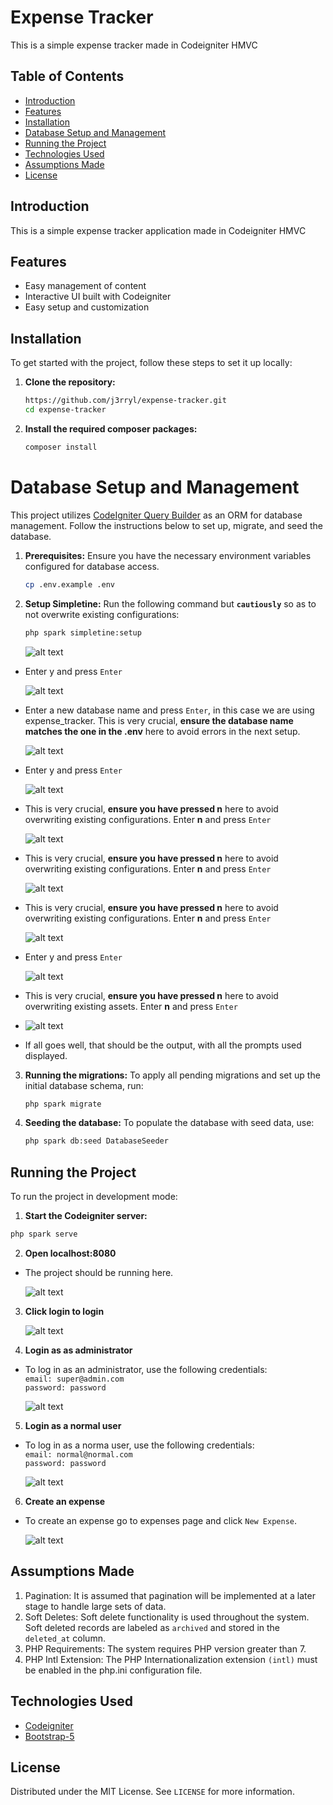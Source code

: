 # Expense Tracker

This is a simple expense tracker made in Codeigniter HMVC

## Table of Contents

- [Introduction](#introduction)
- [Features](#features)
- [Installation](#installation)
- [Database Setup and Management](#database-setup-and-management)
- [Running the Project](#running-the-project)
- [Technologies Used](#technologies-used)
- [Assumptions Made](#assumptions-made)
- [License](#license)

## Introduction

This is a simple expense tracker application made in Codeigniter HMVC

## Features

- Easy management of content
- Interactive UI built with Codeigniter
- Easy setup and customization

## Installation

To get started with the project, follow these steps to set it up locally:

1. **Clone the repository:**

   ```bash
   https://github.com/j3rryl/expense-tracker.git
   cd expense-tracker
   ```

2. **Install the required composer packages:**

   ```bash
   composer install
   ```

# Database Setup and Management

This project utilizes [CodeIgniter Query Builder](https://codeigniter.com/user_guide/database/query_builder.html) as an ORM for database management. Follow the instructions below to set up, migrate, and seed the database.

1. **Prerequisites:**
   Ensure you have the necessary environment variables configured for database access.

   ```bash
   cp .env.example .env
   ```

2. **Setup Simpletine:**
   Run the following command but **`cautiously`** so as to not overwrite existing configurations:

   ```bash
   php spark simpletine:setup
   ```

   ![alt text](image.png)

- Enter y and press `Enter`

  ![alt text](image-1.png)

- Enter a new database name and press `Enter`, in this case we are using expense_tracker.
  This is very crucial, **ensure the database name matches the one in the .env** here to avoid errors in the next setup.

  ![alt text](image-2.png)

- Enter y and press `Enter`

  ![alt text](image-3.png)

- This is very crucial, **ensure you have pressed n** here to avoid overwriting existing configurations.
  Enter **n** and press `Enter`

  ![alt text](image-4.png)

- This is very crucial, **ensure you have pressed n** here to avoid overwriting existing configurations.
  Enter **n** and press `Enter`

  ![alt text](image-5.png)

- This is very crucial, **ensure you have pressed n** here to avoid overwriting existing configurations.
  Enter **n** and press `Enter`

  ![alt text](image-6.png)

- Enter y and press `Enter`

  ![alt text](image-7.png)

- This is very crucial, **ensure you have pressed n** here to avoid overwriting existing assets.
  Enter **n** and press `Enter`

- ![alt text](image-8.png)

- If all goes well, that should be the output, with all the prompts used displayed.

3. **Running the migrations:**
   To apply all pending migrations and set up the initial database schema, run:

   ```bash
   php spark migrate
   ```

4. **Seeding the database:**
   To populate the database with seed data, use:

   ```bash
   php spark db:seed DatabaseSeeder
   ```

## Running the Project

To run the project in development mode:

1. **Start the Codeigniter server:**

```bash
php spark serve
```

2. **Open localhost:8080**

- The project should be running here.

  ![alt text](image-10.png)

3. **Click login to login**

   ![alt text](image-11.png)

4. **Login as as administrator**

- To log in as an administrator, use the following credentials:  
   `email: super@admin.com`  
   `password: password`

  ![alt text](image-9.png)

5. **Login as a normal user**

- To log in as a norma user, use the following credentials:  
   `email: normal@normal.com`  
   `password: password`

  ![alt text](image-12.png)

6. **Create an expense**

- To create an expense go to expenses page and click `New Expense`.

  ![alt text](image-13.png)

## Assumptions Made

1. Pagination: It is assumed that pagination will be implemented at a later stage to handle large sets of data.
2. Soft Deletes: Soft delete functionality is used throughout the system. Soft deleted records are labeled as `archived` and stored in the `deleted_at` column.
3. PHP Requirements: The system requires PHP version greater than 7.
4. PHP Intl Extension: The PHP Internationalization extension `(intl)` must be enabled in the php.ini configuration file.

## Technologies Used

- [Codeigniter](https://codeigniter.com/)
- [Bootstrap-5](https://getbootstrap.com/docs/5.0/getting-started/introduction/)

## License

Distributed under the MIT License. See `LICENSE` for more information.

